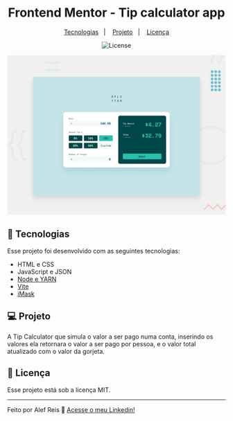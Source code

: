 <h1 align="center"> Frontend Mentor - Tip calculator app </h1>

<p align="center">
  <a href="#-tecnologias">Tecnologias</a>&nbsp;&nbsp;&nbsp;|&nbsp;&nbsp;&nbsp;
  <a href="#-projeto">Projeto</a>&nbsp;&nbsp;&nbsp;|&nbsp;&nbsp;&nbsp;
  <a href="#memo-licença">Licença</a>
</p>

<p align="center">
  <img alt="License" src="https://img.shields.io/static/v1?label=license&message=MIT&color=49AA26&labelColor=000000">
</p>

![Design preview for the Tip calculator app coding challenge](./design/desktop-preview.jpg)

## 🚀 Tecnologias

Esse projeto foi desenvolvido com as seguintes tecnologias:

- HTML e CSS
- JavaScript e JSON
- [Node e YARN](https://nodejs.org/)
- [Vite](https://vitejs.dev/)
- [iMask](https://imask.js.org)

## 💻 Projeto
A Tip Calculator que simula o valor a ser pago numa conta, inserindo os valores ela retornara o valor a ser pago por pessoa, e o valor total atualizado com o valor da gorjeta.


## :memo: Licença

Esse projeto está sob a licença MIT.

---

Feito por Alef Reis :wave: [Acesse o meu Linkedin!](https://www.linkedin.com/in/alef-reis2022/)



